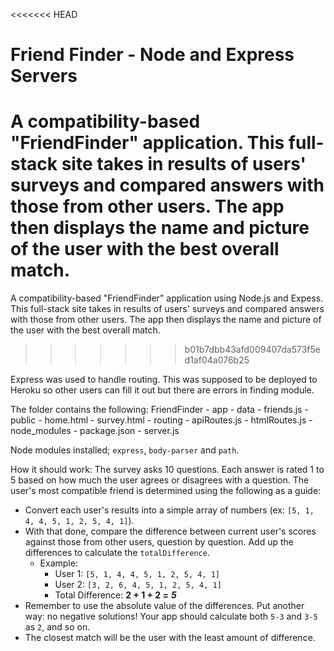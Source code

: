 <<<<<<< HEAD
# Friend Finder - Node and Express Servers

A compatibility-based "FriendFinder" application. This full-stack site takes in results of users' surveys and compared answers with those from other users. The app then displays the name and picture of the user with the best overall match. 
=======


A compatibility-based "FriendFinder" application using Node.js and Expess. This full-stack site takes in results of users' surveys and compared answers with those from other users. The app then displays the name and picture of the user with the best overall match. 
>>>>>>> b01b7dbb43afd009407da573f5ed1af04a076b25

Express was used to handle routing. This was supposed to be deployed to Heroku so other users can fill it out but there are errors in finding module.

The folder contains the following:
  FriendFinder
    - app
      - data
        - friends.js
      - public
        - home.html
        - survey.html
      - routing
        - apiRoutes.js
        - htmlRoutes.js
    - node_modules
    - package.json
    - server.js

Node modules installed; `express`, `body-parser` and `path`.

How it should work:
The survey asks 10 questions. Each answer is rated 1 to 5 based on how much the user agrees or disagrees with a question. The user's most compatible friend is determined using the following as a guide:

   * Convert each user's results into a simple array of numbers (ex: `[5, 1, 4, 4, 5, 1, 2, 5, 4, 1]`).
   * With that done, compare the difference between current user's scores against those from other users, question by question. Add up the differences to calculate the `totalDifference`.
     * Example: 
       * User 1: `[5, 1, 4, 4, 5, 1, 2, 5, 4, 1]`
       * User 2: `[3, 2, 6, 4, 5, 1, 2, 5, 4, 1]`
       * Total Difference: **2 + 1 + 2 =** **_5_**
   * Remember to use the absolute value of the differences. Put another way: no negative solutions! Your app should calculate both `5-3` and `3-5` as `2`, and so on. 
   * The closest match will be the user with the least amount of difference.

